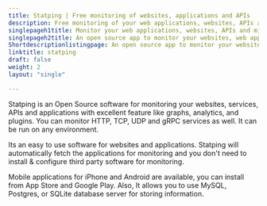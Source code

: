 ```yaml
---
title: Statping | Free monitoring of websites, applications and APIs
description: Free monitoring of your web applications, websites, APIs and microservices for minimizing downtime and outages. Send notifications to multiple channels.
singlepageh1title: Monitor your web applications, websites, APIs and microservices
singlepageh2title: An open source app to monitor your websites, web applications, Services, APIs. Sends downtime and uptime notifications on multiple channels.
Shortdescriptionlistingpage: An open source app to monitor your websites, web applications, Services, APIs. Sends downtime and uptime notifications on multiple channels.
linktitle: statping
draft: false
weight: 2
layout: "single"

---
```


Statping is an Open Source software for monitoring your websites, services, APIs and applications with excellent feature like graphs, analytics, and plugins. You can monitor HTTP, TCP, UDP and gRPC services as well. It can be run on any environment.

Its an easy to use software for websites and applications. Statping will automatically fetch the applications for monitoring and you don't need to install &amp; configure third party software for monitoring.

Mobile applications for iPhone and Android are available, you can install from App Store and Google Play. Also, It allows you to use MySQL, Postgres, or SQLite database server for storing information.
